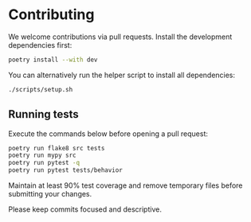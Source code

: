 # Contributing

We welcome contributions via pull requests. Install the development dependencies first:

```bash
poetry install --with dev
```

You can alternatively run the helper script to install all dependencies:

```bash
./scripts/setup.sh
```

## Running tests

Execute the commands below before opening a pull request:

```bash
poetry run flake8 src tests
poetry run mypy src
poetry run pytest -q
poetry run pytest tests/behavior
```

Maintain at least 90% test coverage and remove temporary files before submitting your changes.

Please keep commits focused and descriptive.

